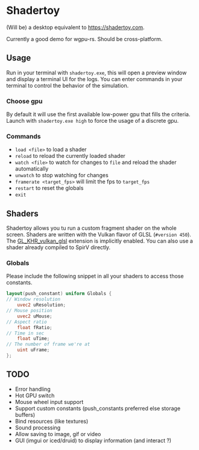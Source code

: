# Shadertoy

(Will be) a desktop equivalent to https://shadertoy.com.

Currently a good demo for wgpu-rs. Should be cross-platform.

## Usage

Run in your terminal with `shadertoy.exe`, this will open a preview window and display a terminal UI
for the logs. You can enter commands in your terminal to control the behavior of the simulation.

### Choose gpu

By default it will use the first available low-power gpu that fills the criteria. Launch
with `shadertoy.exe high` to force the usage of a discrete gpu.

### Commands

- `load <file>` to load a shader
- `reload` to reload the currently loaded shader
- `watch <file>` to watch for changes to `file` and reload the shader automatically
- `unwatch` to stop watching for changes
- `framerate <target_fps>` will limit the fps to `target_fps`
- `restart` to reset the globals
- `exit`

## Shaders

Shadertoy allows you tu run a custom fragment shader on the whole screen. Shaders are written with
the Vulkan flavor of GLSL (`#version 450`).
The [GL_KHR_vulkan_glsl](https://github.com/KhronosGroup/GLSL/blob/master/extensions/khr/GL_KHR_vulkan_glsl.txt)
extension is implicitly enabled. You can also use a shader already compiled to SpirV directly.

### Globals

Please include the following snippet in all your shaders to access those constants.

```glsl
layout(push_constant) uniform Globals {
// Window resolution
    uvec2 uResolution;
// Mouse position
    uvec2 uMouse;
// Aspect ratio
    float fRatio;
// Time in sec
    float uTime;
// The number of frame we're at
    uint uFrame;
};
```

## TODO

- Error handling
- Hot GPU switch
- Mouse wheel input support
- Support custom constants (push_constants preferred else storage buffers)
- Bind resources (like textures)
- Sound processing
- Allow saving to image, gif or video
- GUI (imgui or iced/druid) to display information (and interact ?)
